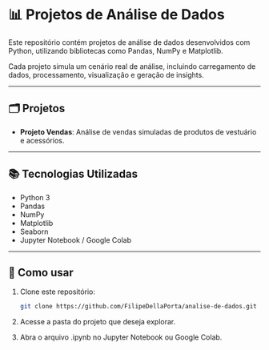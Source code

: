 # 📊 Projetos de Análise de Dados

Este repositório contém projetos de análise de dados desenvolvidos com Python, utilizando bibliotecas como Pandas, NumPy e Matplotlib.

Cada projeto simula um cenário real de análise, incluindo carregamento de dados, processamento, visualização e geração de insights.

---

## 🗂 Projetos

- **Projeto Vendas**: Análise de vendas simuladas de produtos de vestuário e acessórios.

---

## 📚 Tecnologias Utilizadas

- Python 3
- Pandas
- NumPy
- Matplotlib
- Seaborn
- Jupyter Notebook / Google Colab

---

## 🚀 Como usar

1. Clone este repositório:
   ```bash
   git clone https://github.com/FilipeDellaPorta/analise-de-dados.git
   
2. Acesse a pasta do projeto que deseja explorar.

3. Abra o arquivo .ipynb no Jupyter Notebook ou Google Colab.
